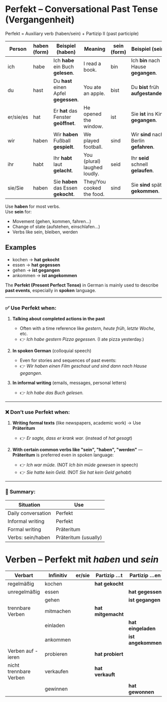 # Perfekt – Conversational Past Tense  (Vergangenheit)

Perfekt = Auxiliary verb (haben/sein) + Partizip II (past participle)


| **Person** | **haben (form)** | **Beispiel (haben)**                  | **Meaning**                  | **sein (form)** | **Beispiel (sein)**                    | **Meaning**             |
| ---------- | ---------------- | ------------------------------------- | ---------------------------- | --------------- | -------------------------------------- | ----------------------- |
| ich        | habe       | Ich **habe** ein Buch **gelesen**.    | I read a book.               | bin      | Ich **bin** nach Hause **gegangen**.   | I went home.            |
| du         | hast       | Du **hast** einen Apfel **gegessen**. | You ate an apple.            | bist     | Du **bist** früh **aufgestanden**.     | You got up early.       |
| er/sie/es  | hat        | Er **hat** das Fenster **geöffnet**.  | He opened the window.        | ist      | Sie **ist** ins Kino **gegangen**.     | She went to the cinema. |
| wir        | haben      | Wir **haben** Fußball **gespielt**.   | We played football.          | sind     | Wir **sind** nach Berlin **gefahren**. | We went to Berlin.      |
| ihr        | habt       | Ihr **habt** laut **gelacht**.        | You (plural) laughed loudly. | seid     | Ihr **seid** schnell **gelaufen**.     | You (plural) ran fast.  |
| sie/Sie    | haben      | Sie **haben** das Essen **gekocht**.  | They/You cooked the food.    | sind     | Sie **sind** spät **gekommen**.        | They/You came late.     |


Use **haben** for most verbs.  
Use **sein** for:
- Movement (gehen, kommen, fahren…)
- Change of state (aufstehen, einschlafen…)
- Verbs like sein, bleiben, werden

## Examples

- kochen → **hat gekocht**
- essen → **hat gegessen**
- gehen → **ist gegangen**
- ankommen → **ist angekommen**

The **Perfekt (Present Perfect Tense)** in German is mainly used to describe **past events**, especially in **spoken** language.

---

### ✅ **Use Perfekt when:**

1. **Talking about completed actions in the past**

   * Often with a time reference like *gestern*, *heute früh*, *letzte Woche*, etc.
   * 👉 *Ich habe gestern Pizza gegessen.*
     (I ate pizza yesterday.)

2. **In spoken German** (colloquial speech)

   * Even for stories and sequences of past events:
   * 👉 *Wir haben einen Film geschaut und sind dann nach Hause gegangen.*

3. **In informal writing** (emails, messages, personal letters)

   * 👉 *Ich habe das Buch gelesen.*

---

### ❌ **Don’t use Perfekt when:**

1. **Writing formal texts** (like newspapers, academic work) → Use **Präteritum**

   * 👉 *Er sagte, dass er krank war.* (instead of *hat gesagt*)

2. **With certain common verbs like "sein", "haben", "werden"** — **Präteritum** is preferred even in spoken language:

   * 👉 *Ich war müde.* (NOT *Ich bin müde gewesen* in speech)
   * 👉 *Sie hatte kein Geld.* (NOT *Sie hat kein Geld gehabt*)

---

### 🔁 Summary:

| Situation          | Use                  |
| ------------------ | -------------------- |
| Daily conversation | Perfekt              |
| Informal writing   | Perfekt              |
| Formal writing     | Präteritum           |
| Verbs: sein/haben  | Präteritum (usually) |

# Verben – Perfekt mit *haben* und *sein* 

| Verbart              | Infinitiv     | er/sie | Partizip …t          | Partizip …en            |
|----------------------|---------------|--------|-----------------------|--------------------------|
| regelmäßig           | kochen        |        | **hat gekocht**       |                          |
| unregelmäßig         | essen         |        |                       | **hat gegessen**         |
|                      | gehen         |        |                       | **ist gegangen**         |
| trennbare Verben     | mitmachen     |        | **hat mitgemacht**    |                          |
|                      | einladen      |        |                       | **hat eingeladen**       |
|                      | ankommen      |        |                       | **ist angekommen**       |
| Verben auf -ieren    | probieren     |        | **hat probiert**      |                          |
| nicht trennbare Verben| verkaufen    |        | **hat verkauft**      |                          |
|                      | gewinnen      |        |                       | **hat gewonnen**         |
